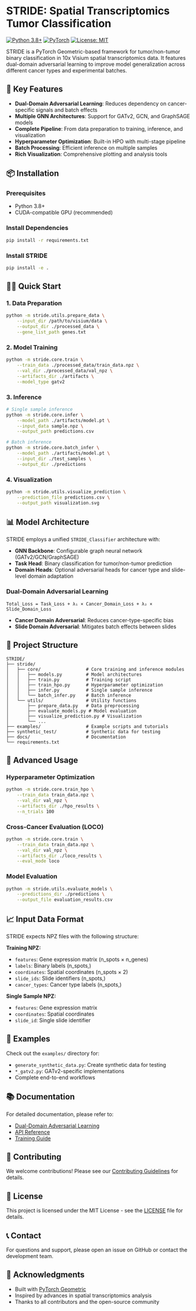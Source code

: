 # STRIDE: Spatial Transcriptomics Tumor Classification

[![Python 3.8+](https://img.shields.io/badge/python-3.8+-blue.svg)](https://www.python.org/downloads/)
[![PyTorch](https://img.shields.io/badge/PyTorch-1.9+-red.svg)](https://pytorch.org/)
[![License: MIT](https://img.shields.io/badge/License-MIT-yellow.svg)](https://opensource.org/licenses/MIT)

STRIDE is a PyTorch Geometric-based framework for tumor/non-tumor binary classification in 10x Visium spatial transcriptomics data. It features dual-domain adversarial learning to improve model generalization across different cancer types and experimental batches.

## 🚀 Key Features

- **Dual-Domain Adversarial Learning**: Reduces dependency on cancer-specific signals and batch effects
- **Multiple GNN Architectures**: Support for GATv2, GCN, and GraphSAGE models
- **Complete Pipeline**: From data preparation to training, inference, and visualization
- **Hyperparameter Optimization**: Built-in HPO with multi-stage pipeline
- **Batch Processing**: Efficient inference on multiple samples
- **Rich Visualization**: Comprehensive plotting and analysis tools

## 📦 Installation

### Prerequisites

- Python 3.8+
- CUDA-compatible GPU (recommended)

### Install Dependencies

```bash
pip install -r requirements.txt
```

### Install STRIDE

```bash
pip install -e .
```

## 🏃‍♂️ Quick Start

### 1. Data Preparation

```bash
python -m stride.utils.prepare_data \
    --input_dir /path/to/visium/data \
    --output_dir ./processed_data \
    --gene_list_path genes.txt
```

### 2. Model Training

```bash
python -m stride.core.train \
    --train_data ./processed_data/train_data.npz \
    --val_dir ./processed_data/val_npz \
    --artifacts_dir ./artifacts \
    --model_type gatv2
```

### 3. Inference

```bash
# Single sample inference
python -m stride.core.infer \
    --model_path ./artifacts/model.pt \
    --input_data sample.npz \
    --output_path predictions.csv

# Batch inference
python -m stride.core.batch_infer \
    --model_path ./artifacts/model.pt \
    --input_dir ./test_samples \
    --output_dir ./predictions
```

### 4. Visualization

```bash
python -m stride.utils.visualize_prediction \
    --prediction_file predictions.csv \
    --output_path visualization.svg
```

## 📊 Model Architecture

STRIDE employs a unified `STRIDE_Classifier` architecture with:

- **GNN Backbone**: Configurable graph neural network (GATv2/GCN/GraphSAGE)
- **Task Head**: Binary classification for tumor/non-tumor prediction
- **Domain Heads**: Optional adversarial heads for cancer type and slide-level domain adaptation

### Dual-Domain Adversarial Learning

```
Total_Loss = Task_Loss + λ₁ × Cancer_Domain_Loss + λ₂ × Slide_Domain_Loss
```

- **Cancer Domain Adversarial**: Reduces cancer-type-specific bias
- **Slide Domain Adversarial**: Mitigates batch effects between slides

## 📁 Project Structure

```
STRIDE/
├── stride/
│   ├── core/                 # Core training and inference modules
│   │   ├── models.py         # Model architectures
│   │   ├── train.py          # Training script
│   │   ├── train_hpo.py      # Hyperparameter optimization
│   │   ├── infer.py          # Single sample inference
│   │   └── batch_infer.py    # Batch inference
│   └── utils/                # Utility functions
│       ├── prepare_data.py   # Data preprocessing
│       ├── evaluate_models.py # Model evaluation
│       ├── visualize_prediction.py # Visualization
│       └── ...
├── examples/                 # Example scripts and tutorials
├── synthetic_test/           # Synthetic data for testing
├── docs/                     # Documentation
└── requirements.txt
```

## 🔧 Advanced Usage

### Hyperparameter Optimization

```bash
python -m stride.core.train_hpo \
    --train_data train_data.npz \
    --val_dir val_npz \
    --artifacts_dir ./hpo_results \
    --n_trials 100
```

### Cross-Cancer Evaluation (LOCO)

```bash
python -m stride.core.train \
    --train_data train_data.npz \
    --val_dir val_npz \
    --artifacts_dir ./loco_results \
    --eval_mode loco
```

### Model Evaluation

```bash
python -m stride.utils.evaluate_models \
    --predictions_dir ./predictions \
    --output_file evaluation_results.csv
```

## 📈 Input Data Format

STRIDE expects NPZ files with the following structure:

**Training NPZ:**
- `features`: Gene expression matrix (n_spots × n_genes)
- `labels`: Binary labels (n_spots,)
- `coordinates`: Spatial coordinates (n_spots × 2)
- `slide_ids`: Slide identifiers (n_spots,)
- `cancer_types`: Cancer type labels (n_spots,)

**Single Sample NPZ:**
- `features`: Gene expression matrix
- `coordinates`: Spatial coordinates
- `slide_id`: Single slide identifier

## 🎯 Examples

Check out the `examples/` directory for:
- `generate_synthetic_data.py`: Create synthetic data for testing
- `*_gatv2.py`: GATv2-specific implementations
- Complete end-to-end workflows

## 📚 Documentation

For detailed documentation, please refer to:
- [Dual-Domain Adversarial Learning](docs/Dual-Domain_Adversarial_Learning.md)
- [API Reference](docs/api_reference.md)
- [Training Guide](docs/training_guide.md)

## 🤝 Contributing

We welcome contributions! Please see our [Contributing Guidelines](CONTRIBUTING.md) for details.

## 📄 License

This project is licensed under the MIT License - see the [LICENSE](LICENSE) file for details.

## 📞 Contact

For questions and support, please open an issue on GitHub or contact the development team.

## 🙏 Acknowledgments

- Built with [PyTorch Geometric](https://pytorch-geometric.readthedocs.io/)
- Inspired by advances in spatial transcriptomics analysis
- Thanks to all contributors and the open-source community